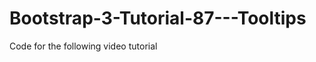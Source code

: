 Bootstrap-3-Tutorial-87---Tooltips
==================================

Code for the following video tutorial 
